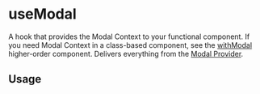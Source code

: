 # useModal

A hook that provides the Modal Context to your functional component. If you need Modal Context in a class-based component, see the [withModal](../withModal/README.md) higher-order component. Delivers everything from the [Modal Provider](../ModalProvider/README.md).

## Usage

```jsx
```
